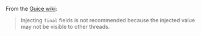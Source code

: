 From the [Guice wiki][wiki]:

> Injecting `final` fields is not recommended because the injected value may not
> be visible to other threads.

[wiki]: https://github.com/google/guice/wiki/InjectionPoints#how-guice-injects
